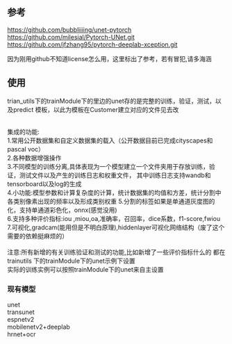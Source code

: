 ## 参考

https://github.com/bubbliiiing/unet-pytorch
https://github.com/milesial/Pytorch-UNet.git
https://github.com/jfzhang95/pytorch-deeplab-xception.git

因为刚用github不知道license怎么用，这里标出了参考，若有冒犯,请多海涵


## 使用
trian_utils下的trainModule下的里边的unet存的是完整的训练，验证，测试，以及predict 模板，以此为模板在Customer建立对应的文件见去改<br>


<br>
集成的功能:<br>
   1.常用公开数据集和自定义数据集的载入（公开数据目前已完成cityscapes和pascal voc）<br>
   2.各种数据增强操作<br>
   3.不同模型的训练分离,具体表现为一个模型建立一个文件夹用于存放训练，验证，测试文件以及产生的训练日志和权重文件，
   其中训练日志支持wandb和tensorboard以及log的生成<br>
   4.小功能:模型参数和计算复杂度的计算，统计数据集的均值和方差，统计分割中各类别像素出现的频率以及形成类别权重
   5.分割的标签如果是单通道灰度图的化，支持单通道彩色化，onnx(感觉没用)<br>
   6.支持多种评价指标:iou ,miou,oa,准确率，召回率，dice系数，f1-score,fwiou<br>
   7.可视化,gradcam(能用但是不明白原理),hiddenlayer可视化网络结构（废了这个需要的依赖挺麻烦的）<br>
 
 
<br>
注意:所有新增的有关训练验证和测试的功能,比如新增了一些评价指标什么的 都在trainutils 下的trainModule下的unet示例下设置<br>
实际的训练实例可以按照trainModule下的unet来自主设置<br>


### 现有模型
unet<br>
transunet<br>
espnetv2<br>
mobilenetv2+deeplab<br>
hrnet+ocr<br>
